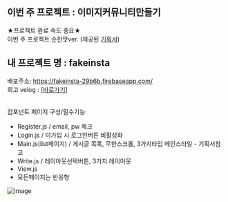 ## 이번 주 프로젝트 : 이미지커뮤니티만들기  
★프로젝트 완료 속도 중요★<br/>
이번 주 프로젝트 
순한맛ver. (제공된 <a href="https://www.figma.com/file/5GhEvvI68oIM7xOm6p3mIO/%EC%9D%B4%EB%AF%B8%EC%A7%80-%EC%BB%A4%EB%AE%A4%EB%8B%88%ED%8B%B0?node-id=1%3A2">기획서</a>) 


## 내 프로젝트 명 : fakeinsta <br/>

배포주소: https://fakeinsta-29b6b.firebaseapp.com/<br/>
회고 velog : <a href="https://velog.io/@ireneeming/%ED%9A%8C%EA%B3%A0%EB%A1%9D-%ED%95%AD%ED%95%B4-99-5%EC%A3%BC%EC%B0%A8-%EC%A3%BC%ED%8A%B9%EA%B8%B0-%EC%8B%AC%ED%99%94%ED%8E%B8">[바로가기] </a>
  
<br/>
컴포넌트 페이지 구성/필수기능: <br/>

* Register.js / email, pw 체크
* Login.js / 미가입 시 로그인버튼 비활성화
* Main.js(list페이지) / 게시글 목록, 무한스크롤, 3가지타입 메인스타일 - 기획서참고 
* Write.js / 레이아웃선택버튼, 3가지 레이아웃 
* View.js 
* 모든페이지는 반응형 


![image](https://user-images.githubusercontent.com/63698668/143990062-383f1b28-d1b9-469f-859f-c4a95941f039.png)



